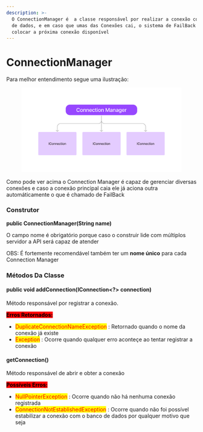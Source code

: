 ```yaml
---
description: >-
  O ConnectionManager é  a classe responsável por realizar a conexão com o banco
  de dados, e em caso que umas das Conexões cai, o sistema de FailBack irá
  colocar a próxima conexão disponível
---
```


# ConnectionManager

Para melhor entendimento segue uma ilustração:

<figure><img src="../../.gitbook/assets/Untitled.png" alt=""><figcaption></figcaption></figure>

Como pode ver acima o Connection Manager é capaz de gerenciar diversas conexões e caso a conexão principal caia ele já aciona outra automáticamente o que é chamado de FailBack

### Construtor

**public ConnectionManager(String name)**

O campo nome é obrigatório porque caso o construir lide com múltiplos servidor a API será capaz de atender

OBS: É fortemente recomendável também ter um **nome único** para cada Connection Manager

### Métodos Da Classe

#### public void addConnection(IConnection\<?> connection)

Método responsável por registrar a conexão.

<mark style="background-color:red;">**Erros Retornados:**</mark>

* <mark style="color:red;">DuplicateConnectionNameException</mark> : Retornado quando o nome da conexão já existe
* <mark style="color:red;">Exception</mark> : Ocorre quando qualquer erro aconteçe ao tentar registrar a conexão

#### getConnection()

Método responsável de abrir e obter a conexão

<mark style="background-color:red;">**Possíveis Erros:**</mark>

* <mark style="color:red;">NullPointerException</mark> : Ocorre quando não há nenhuma conexão registrada
* <mark style="color:red;">ConnectionNotEstablishedException</mark> : Ocorre quando não foi possível estabilizar a conexão com o banco de dados por qualquer motivo que seja


